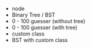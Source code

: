 * node
* Binary Tree / BST
* 0 - 100 guesser (without tree)
* 0 - 100 guesser (with tree)
* custom class
* BST with custom class